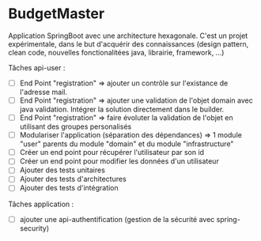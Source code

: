 # BudgetMaster
Application SpringBoot avec une architecture hexagonale. 
C'est un projet expérimentale, dans le but d'acquérir des connaissances (design pattern, clean code, nouvelles fonctionalitées java, librairie, framework, ...)


Tâches api-user :
- [ ] End Point "registration" => ajouter un contrôle sur l'existance de l'adresse mail.
- [ ] End Point "registration" => ajouter une validation de l'objet domain avec java validation. Intégrer la solution directement dans le builder.
- [ ] End Point "registration" => faire évoluter la validation de l'objet en utilisant des groupes personalisés
- [ ] Modulariser l'application (séparation des dépendances) => 1 module "user" parents du module "domain" et du module "infrastructure"
- [ ] Créer un end point pour récupérer l'utilisateur par son id
- [ ] Créer un end point pour modifier les données d'un utilisateur
- [ ] Ajouter des tests unitaires
- [ ] Ajouter des tests d'architectures
- [ ] Ajouter des tests d'intégration

Tâches application :
- [ ] ajouter une api-authentification (gestion de la sécurité avec spring-security)
